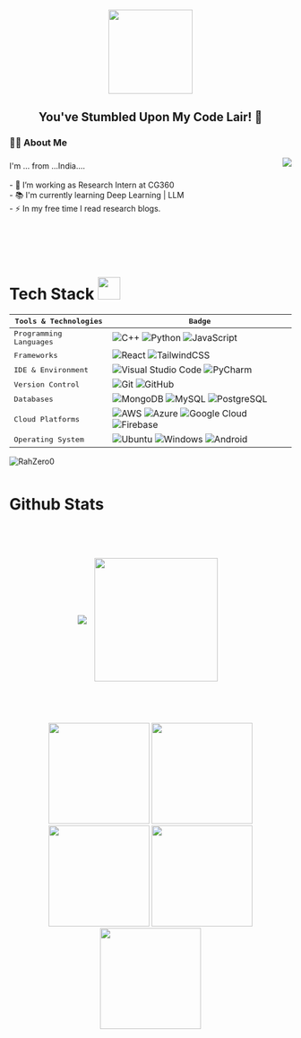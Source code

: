 
<img src="https://media1.giphy.com/media/v1.Y2lkPTc5MGI3NjExZ3VtdGk5MDN2d3EzeTd5a2F1dWRwb3Y3dzQ1czg1dzJhdTkwYW5nZyZlcD12MV9pbnRlcm5hbF9naWZfYnlfaWQmY3Q9Zw/6fbksneAJLITC/giphy.webp" height=12 width=100%/>

<div align="center">
  <img height="150" src="https://media.tenor.com/k_FD58xnsicAAAAi/work-internet.gif"  />
</div>

###

<h2 align="center">You've Stumbled Upon My Code Lair! 🦇</h2>

###

<h3 align="left">👩‍💻  About Me</h3>


<img align="right" src="https://profile-counter.glitch.me/RahZero0/count.svg?"  />

###

<p align="left">I'm ... from ...India....<br><br>- 🔭 I’m working as Research Intern at CG360<br>- 📚 I'm currently learning Deep Learning | LLM<br>- ⚡ In my free time I read research blogs.</p>

###

<br>
<br>

<img src="https://media1.giphy.com/media/v1.Y2lkPTc5MGI3NjExZ3VtdGk5MDN2d3EzeTd5a2F1dWRwb3Y3dzQ1czg1dzJhdTkwYW5nZyZlcD12MV9pbnRlcm5hbF9naWZfYnlfaWQmY3Q9Zw/6fbksneAJLITC/giphy.webp" height=12 width=100%/>

# Tech Stack <img src='https://user-images.githubusercontent.com/74038190/206662607-d9e7591e-bbf9-42f9-9386-29efc927bc16.gif' width="40">
<div align="center" vspace=5>
  
| <samp>Tools & Technologies</samp>  | <samp>Badge</samp>                                          |
| ---------------------------------- | ------------------------------------------------------------------------------------------------------------------------------------------------------------------------------------------------------------------------------------------------------------------------------------------------------------------------------------------------------------------------------------------------------------------------------------------------------------------------------------------------------------------------------------------------------------------------------------- |
| <samp>Programming Languages</samp> | ![C++](https://img.shields.io/badge/c++-%2314354C.svg?style=for-the-badge&logo=cpp&logoColor=white) ![Python](https://img.shields.io/badge/python-%2314354C.svg?style=for-the-badge&logo=python&logoColor=white) ![JavaScript](https://img.shields.io/badge/javascript-%23F7DF1E.svg?style=for-the-badge&logo=javascript&logoColor=black)  |
| <samp>Frameworks</samp>            | ![React](https://img.shields.io/badge/react-%23282C34.svg?style=for-the-badge&logo=react&logoColor=61DAFB) ![TailwindCSS](https://img.shields.io/badge/TailwindCSS-%2302569B.svg?style=for-the-badge&logo=tailwindcss&logoColor=white)                                                                                                                                                                                                                                                                                                                                                |
| <samp>IDE & Environment</samp>     | ![Visual Studio Code](https://img.shields.io/badge/VS%20Code-0078d7.svg?style=for-the-badge&logo=visual-studio-code&logoColor=white) ![PyCharm](https://img.shields.io/badge/pycharm-143?style=for-the-badge&logo=pycharm&logoColor=black&color=black&labelColor=green)                                                                                              |
| <samp>Version Control</samp>       | ![Git](https://img.shields.io/badge/git-%23F05033.svg?style=for-the-badge&logo=git&logoColor=white) ![GitHub](https://img.shields.io/badge/github-%23121011.svg?style=for-the-badge&logo=github&logoColor=white)                                                                                                                                                                                                                                                                                                                                                                      |
| <samp>Databases</samp>             | ![MongoDB](https://img.shields.io/badge/mongodb-%234ea94b.svg?style=for-the-badge&logo=mongodb&logoColor=white) ![MySQL](https://img.shields.io/badge/mysql-%234A90E2.svg?style=for-the-badge&logo=mysql&logoColor=white) ![PostgreSQL](https://img.shields.io/badge/postgresql-%23336791.svg?style=for-the-badge&logo=postgresql&logoColor=white) |
| <samp>Cloud Platforms</samp>       | ![AWS](https://img.shields.io/badge/AWS-%23FF9900.svg?style=for-the-badge&logo=amazon-aws&logoColor=white) ![Azure](https://img.shields.io/badge/azure-%230072C6.svg?style=for-the-badge&logo=azure-devops&logoColor=white) ![Google Cloud](https://img.shields.io/badge/GoogleCloud-%234285F4.svg?style=for-the-badge&logo=google-cloud&logoColor=white) ![Firebase](https://img.shields.io/badge/firebase-%23039BE5.svg?style=for-the-badge&logo=firebase)                                                                                                                          |
| <samp>Operating System</samp>      | ![Ubuntu](https://img.shields.io/badge/Ubuntu-E95420?style=for-the-badge&logo=ubuntu&logoColor=white) ![Windows](https://img.shields.io/badge/Windows-0078D6?style=for-the-badge&logo=windows&logoColor=white) ![Android](https://img.shields.io/badge/Android-3DDC84?style=for-the-badge&logo=android&logoColor=white) |

</div>

<img src="https://github-readme-activity-graph.vercel.app/graph?username=RahZero0&bg_color=141414&color=fffdb8&line=fafaff&point=ff5252&area=true&hide_border=true" alt="RahZero0" />

<img src="https://media1.giphy.com/media/v1.Y2lkPTc5MGI3NjExZ3VtdGk5MDN2d3EzeTd5a2F1dWRwb3Y3dzQ1czg1dzJhdTkwYW5nZyZlcD12MV9pbnRlcm5hbF9naWZfYnlfaWQmY3Q9Zw/6fbksneAJLITC/giphy.webp" height=12 width=100%/>

# Github Stats

<!-- ---------------------------------------STATS------------------------------------------
--------------------------------------------------------------------------------------------- -->

<p align="center">
   <a>
      <img align="center" src="https://github-readme-streak-stats.herokuapp.com/?user=RahZero0&theme=dark&hide_border=true">
      <img align="center" height="220" width="220" src="https://media.tenor.com/zCTiNXF73CEAAAAi/work-thinking.gif" hspace="10" vspace="60">
   </a>
</p>

<div align="center">
  <img height="180em" src="https://github-profile-summary-cards.vercel.app/api/cards/profile-details?username=RahZero0&theme=github_dark" />
  <img height="180em" src="https://github-profile-summary-cards.vercel.app/api/cards/stats?username=RahZero0&theme=github_dark"/>
  <img height="180em" src="https://github-profile-summary-cards.vercel.app/api/cards/repos-per-language?username=RahZero0&theme=github_dark"  />
  <img height="180em" src="https://github-profile-summary-cards.vercel.app/api/cards/most-commit-language?username=RahZero0&theme=github_dark"  />
  <img height="180em" src="https://github-profile-summary-cards.vercel.app/api/cards/productive-time?username=RahZero0&theme=github_dark" />
</div>

<img src="https://media1.giphy.com/media/v1.Y2lkPTc5MGI3NjExZ3VtdGk5MDN2d3EzeTd5a2F1dWRwb3Y3dzQ1czg1dzJhdTkwYW5nZyZlcD12MV9pbnRlcm5hbF9naWZfYnlfaWQmY3Q9Zw/6fbksneAJLITC/giphy.webp" height=12 width=100%/>
